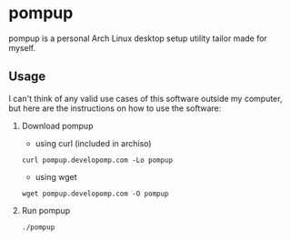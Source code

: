 # pompup

pompup is a personal Arch Linux desktop setup utility tailor made for myself.

## Usage

I can't think of any valid use cases of this software outside my computer,
but here are the instructions on how to use the software:

1. Download pompup

   - using curl (included in archiso)

   ```
   curl pompup.developomp.com -Lo pompup
   ```

   - using wget

   ```
   wget pompup.developomp.com -O pompup
   ```

2. Run pompup

   ```
   ./pompup
   ```
